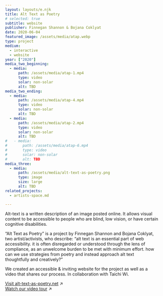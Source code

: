 ```yaml
---
layout: layouts/e.njk
title: Alt Text as Poetry
# selected: true
subtitle: website
publisher: Finnegan Shannon & Bojana Coklyat
date: 2020-06-04
featured_image: /assets/media/atap.webp
type: project
medium:
  - interactive
  - website
year: ["2020"]
media_two_beginning:
  - media:
      path: /assets/media/atap-1.mp4
      type: video
      solar: non-solar
      alt: TBD
media_two_ending:
  - media:
      path: /assets/media/atap-4.mp4
      type: video
      solar: non-solar
      alt: TBD
  - media:
      path: /assets/media/atap-2.mp4
      type: video
      solar: non-solar
      alt: TBD
#   - media:
#       path: /assets/media/atap-6.mp4
#       type: video
#       solar: non-solar
#       alt: TBD
media_three:
  - media:
      path: /assets/media/alt-text-as-poetry.png
      type: image
      size: large
      alt: TBD
related_projects:
  - artists-space.md

---
```


Alt-text is a written description of an image posted online. It allows visual content to be accessible to people who are blind, low vision, or have certain cognitive disabilities. 

“Alt Text as Poetry” is a project by Finnegan Shannon and Bojana Coklyat, two artist/activists, who describe: “alt text is an essential part of web accessibility. it is often disregarded or understood through the lens of compliance, as an unwelcome burden to be met with minimum effort. how can we use strategies from poetry and instead approach alt text thoughtfully and creatively?” 

We created an accessible & inviting website for the project as well as a video that shares our process. In collaboration with Taichi Wi.

<a href="https://alt-text-as-poetry.net" target="_blank">Visit alt-text-as-poetry.net</a> ↗<br>
<a href="https://youtu.be/PUooHXD0JaA?si=SZJtoqREgU5XKo6_" target="_blank">Watch our video tour</a> ↗
